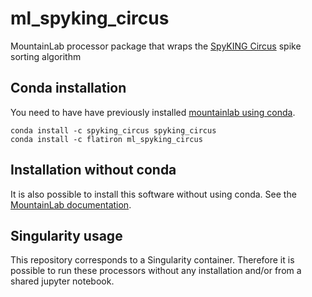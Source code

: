 # ml_spyking_circus

MountainLab processor package that wraps the [SpyKING Circus](https://spyking-circus.readthedocs.io/en/latest/) spike sorting algorithm


## Conda installation

You need to have have previously installed [mountainlab using conda](https://github.com/flatironinstitute/mountainlab-js).

```
conda install -c spyking_circus spyking_circus
conda install -c flatiron ml_spyking_circus
```

## Installation without conda

It is also possible to install this software without using conda. See the [MountainLab documentation](https://github.com/flatironinstitute/mountainlab-js).

## Singularity usage

This repository corresponds to a Singularity container. Therefore it is possible to run these processors without any installation and/or from a shared jupyter notebook.

